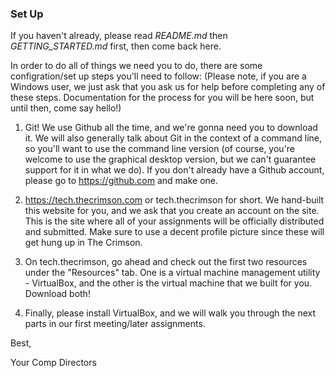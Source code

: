 ### Set Up

If you haven't already, please read _README.md_ then _GETTING_STARTED.md_ first, then come back here. 

In order to do all of things we need you to do, there are some configration/set up steps you'll need to follow:
(Please note, if you are a Windows user, we just ask that you ask us for help before completing any of these steps. Documentation for the process for you will be here soon, but until then, come say hello!)

1. Git! We use Github all the time, and we're gonna need you to download it. We will also generally talk about Git in the context of a command line, so you'll want to use the command line version (of course, you're welcome to use the graphical desktop version, but we can't guarantee support for it in what we do). If you don't already have a Github account, please go to https://github.com and make one. 

2. https://tech.thecrimson.com or tech.thecrimson for short. We hand-built this website for you, and we ask that you create an account on the site. This is the site where all of your assignments will be officially distributed and submitted. Make sure to use a decent profile picture since these will get hung up in The Crimson.

3. On tech.thecrimson, go ahead and check out the first two resources under the "Resources" tab. One is a virtual machine management utility - VirtualBox, and the other is the virtual machine that we built for you. Download both!

4. Finally, please install VirtualBox, and we will walk you through the next parts in our first meeting/later assignments.

Best,

Your Comp Directors
